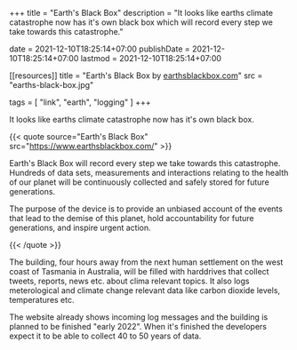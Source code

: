 +++
title = "Earth's Black Box"
description = "It looks like earths climate catastrophe now has it's own black box which will record every step we take towards this catastrophe."

date = 2021-12-10T18:25:14+07:00
publishDate = 2021-12-10T18:25:14+07:00
lastmod = 2021-12-10T18:25:14+07:00

[[resources]]
title = "Earth's Black Box by [earthsblackbox.com](https://www.earthsblackbox.com/)"
src = "earths-black-box.jpg"

tags = [
  "link",
  "earth",
  "logging"
]
+++

It looks like earths climate catastrophe now has it's own black box.

{{< quote source="Earth's Black Box" src="https://www.earthsblackbox.com/" >}}

Earth's Black Box will record every step we take towards this catastrophe. Hundreds of data sets, measurements and interactions relating to the health of our planet will be continuously collected and safely stored for future generations.

The purpose of the device is to provide an unbiased account of the events that lead to the demise of this planet, hold accountability for future generations, and inspire urgent action.

{{< /quote >}}

The building, four hours away from the next human settlement on the west coast of Tasmania in Australia, will be filled with harddrives that collect tweets, reports, news etc. about clima relevant topics. It also logs meterological and climate change relevant data like carbon dioxide levels, temperatures etc.

The website already shows incoming log messages and the building is planned to be finished "early 2022". When it's finished the developers expect it to be able to collect 40 to 50 years of data.
